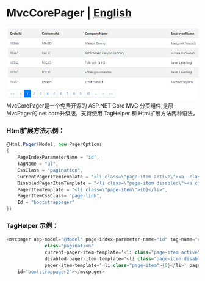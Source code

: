 ﻿# MvcCorePager | [English](README.md)

![MvcCorePager](/Demo/wwwroot/images/MvcCorePager.gif)
MvcCorePager是一个免费开源的 ASP.NET Core MVC 分页组件,是原MvcPager的.net core升级版，支持使用 TagHelper 和 Html扩展方法两种语法。

### Html扩展方法示例：
```csharp
@Html.Pager(Model, new PagerOptions
{
    PageIndexParameterName = "id",
    TagName = "ul",
    CssClass = "pagination",
    CurrentPagerItemTemplate = "<li class=\"page-item active\"><a  class=\"page-link\" href=\"javascript:void(0);\">{0}</a></li>",
    DisabledPagerItemTemplate = "<li class=\"page-item disabled\"><a class=\"page-link\">{0}</a></li>",
    PagerItemTemplate = "<li class=\"page-item\">{0}</li>",
    PagerItemCssClass= "page-link",
    Id = "bootstrappager"
})
```

### TagHelper 示例：
```csharp
<mvcpager asp-model="@Model" page-index-parameter-name="id" tag-name="ul"
              class="pagination" 
              current-pager-item-template='<li class="page-item active"><a class="page-link" href="javascript:void(0);">{0}</a></li>'
              disabled-pager-item-template='<li class="page-item disabled"><a class="page-link">{0}</a></li>'
              pager-item-template='<li class="page-item">{0}</li>' pager-item-css-class="page-link" 
    id="bootstrappager2"></mvcpager>
```